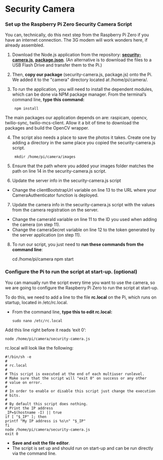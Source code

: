 # Security Camera
### Set up the Raspberry Pi Zero Security Camera Script

You can, technically, do this next step from the Raspberry Pi Zero if you have an internet connection. The 3G modem will work wonders here, if already assembled.

1. Download the Node.js application from the repository: **[security-camera.js](../pi/security-camera.js)**, **[package.json](../pi/package.json)**. (An alternative is to download the files to a USB Flash Drive and transfer them to the Pi.)
2. Then, **copy our package** (security-camera.js, package.js) onto the Pi. We added it to the "camera" directory located at /home/pi/camera/.
3. To run the application, you will need to install the dependent modules, which can be done via NPM package manager. From the terminal’s command line, **type this command:**

        npm install

The main packages our application depends on are: raspicam, opencv, twilio-sync, twilio-mcs-client. Allow it a bit of time to download the packages and build the OpenCV wrapper.

4. The script also needs a place to save the photos it takes. Create one by adding a directory in the same place you copied the security-camera.js script.

        mkdir /home/pi/camera/images

5. Ensure that the path where you added your images folder matches the path on line 14 in the security-camera.js script.
6. Update the server info in the security-camera.js script
  - Change the clientBootstrapUrl variable on line 13 to the URL where your CameraAuthenticator function is deployed.
7. Update the camera info in the security-camera.js script with the values from the camera registration on the server.
  - Change the cameraId variable on line 11 to the ID you used when adding the camera (on step 11).
  - Change the cameraSecret variable on line 12 to the token generated by the server application (on step 11).
8. To run our script, you just need to **run these commands from the command line**:

      cd /home/pi/camera
      npm start

### Configure the Pi to run the script at start-up. (optional)

You can manually run the script every time you want to use the camera, so we are going to configure the Raspberry Pi Zero to run the script at start-up.

To do this, we need to add a line to the file **rc.local** on the Pi, which runs on startup, located in /etc/rc.local.

* From the command line, **type this to edit rc.local:**

      sudo nano /etc/rc.local

Add this line right before it reads ‘exit 0’:

    node /home/pi/camera/security-camera.js

rc.local will look like the following:

    #!/bin/sh -e
    #
    # rc.local
    #
    # This script is executed at the end of each multiuser runlevel.
    # Make sure that the script will "exit 0" on success or any other
    # value on error.
    #
    # In order to enable or disable this script just change the execution
    # bits.
    #
    # By default this script does nothing.
    # Print the IP address
    _IP=$(hostname -I) || true
    if [ "$_IP" ]; then
    printf "My IP address is %s\n" "$_IP"
    fi
    node /home/pi/camera/security-camera.js
    exit 0

* **Save and exit the file editor**.
* The script is set up and should run on start-up and can be run directly via the command line.

